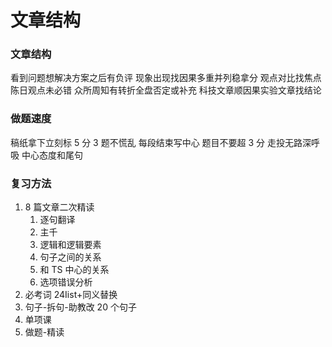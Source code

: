 # 文章结构

### 文章结构

看到问题想解决方案之后有负评
现象出现找因果多重并列稳拿分
观点对比找焦点陈日观点未必错
众所周知有转折全盘否定或补充
科技文章顺因果实验文章找结论

### 做题速度

稿纸拿下立刻标 5 分 3 题不慌乱
每段结束写中心 题目不要超 3 分
走投无路深呼吸 中心态度和尾句

### 复习方法

1. 8 篇文章二次精读
   1. 逐句翻译
   2. 主千
   3. 逻辑和逻辑要素
   4. 句子之间的关系
   5. 和 TS 中心的关系
   6. 选项错误分析
2. 必考词 24Iist+同义替换
3. 句子-拆句-助教改 20 个句子
4. 单项课
5. 做题-精读
